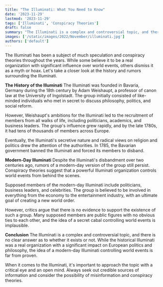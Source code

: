 ```yaml
---
title: "The Illuminati: What You Need to Know"
date: '2023-11-29'
lastmod: '2023-11-29'
tags: ['Illuminati', 'Conspiracy Theories']
draft: false
summary: "The Illuminati is a complex and controversial topic, and there is no simple answer to the question of whether it is real or not. Let's take a closer look at the history and rumors surrounding the Illuminati."
images: ['/static/images/2022/November/illuminati.jpg']
authors: ['default']
---
```


The Illuminati has been a subject of much speculation and conspiracy theories throughout the years. While some believe it to be a real organization with significant influence over world events, others dismiss it as a myth or hoax. Let's take a closer look at the history and rumors surrounding the Illuminati.

**The History of the Illuminati**
The Illuminati was founded in Bavaria, Germany during the 18th century by Adam Weishaupt, a professor of canon law at the University of Ingolstadt. The group initially consisted of like-minded individuals who met in secret to discuss philosophy, politics, and social reform.

However, Weishaupt's ambitions for the Illuminati led to the recruitment of members from all walks of life, including politicians, academics, and business leaders. The group's influence grew rapidly, and by the late 1780s, it had tens of thousands of members across Europe.

Eventually, the Illuminati's secretive nature and radical views on religion and politics drew the attention of the authorities. In 1785, the Bavarian government banned the Illuminati and forced its members to disband.

**Modern-Day Illuminati**
Despite the Illuminati's disbandment over two centuries ago, rumors of a modern-day version of the group still persist. Conspiracy theories suggest that a powerful Illuminati organization controls world events from behind the scenes.

Supposed members of the modern-day Illuminati include politicians, business leaders, and celebrities. The group is believed to be involved in everything from the economy to the entertainment industry, with an ultimate goal of creating a new world order.

However, critics argue that there is no evidence to support the existence of such a group. Many supposed members are public figures with no obvious ties to each other, and the idea of a secret cabal controlling world events is implausible.

**Conclusion**
The Illuminati is a complex and controversial topic, and there is no clear answer as to whether it exists or not. While the historical Illuminati was a real organization with a significant impact on European politics and philosophy, the idea of a modern-day Illuminati controlling world events is far from proven.

When it comes to the Illuminati, it's important to approach the topic with a critical eye and an open mind. Always seek out credible sources of information and consider the possibility of misinformation and conspiracy theories.
